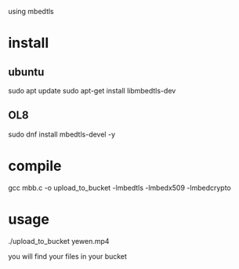 
using mbedtls

# install

## ubuntu 
sudo apt update
sudo apt-get install libmbedtls-dev

## OL8 
 
 sudo dnf install mbedtls-devel -y

# compile
gcc mbb.c   -o upload_to_bucket -lmbedtls -lmbedx509 -lmbedcrypto         

# usage

./upload_to_bucket yewen.mp4

you will find your files in your bucket

